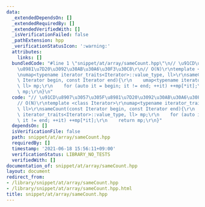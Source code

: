 ```yaml
---
data:
  _extendedDependsOn: []
  _extendedRequiredBy: []
  _extendedVerifiedWith: []
  _isVerificationFailed: false
  _pathExtension: hpp
  _verificationStatusIcon: ':warning:'
  attributes:
    links: []
  bundledCode: "#line 1 \"snippet/at/array/sameCount.hpp\"\n// \u91CD\u8907\u3057\u305F\
    \u8981\u7D20\u3092\u30AB\u30A6\u30F3\u30C8\r\n// O(N)\r\ntemplate <class Iterator>\r\
    \numap<typename iterator_traits<Iterator>::value_type, ll>\r\nsameCount(const\
    \ Iterator begin, const Iterator end){\r\n    umap<typename iterator_traits<Iterator>::value_type,\
    \ ll> mp;\r\n    for (auto it = begin; it != end; ++it) ++mp[*it];\r\n    return\
    \ mp;\r\n}\n"
  code: "// \u91CD\u8907\u3057\u305F\u8981\u7D20\u3092\u30AB\u30A6\u30F3\u30C8\r\n\
    // O(N)\r\ntemplate <class Iterator>\r\numap<typename iterator_traits<Iterator>::value_type,\
    \ ll>\r\nsameCount(const Iterator begin, const Iterator end){\r\n    umap<typename\
    \ iterator_traits<Iterator>::value_type, ll> mp;\r\n    for (auto it = begin;\
    \ it != end; ++it) ++mp[*it];\r\n    return mp;\r\n}"
  dependsOn: []
  isVerificationFile: false
  path: snippet/at/array/sameCount.hpp
  requiredBy: []
  timestamp: '2021-06-18 15:56:11+09:00'
  verificationStatus: LIBRARY_NO_TESTS
  verifiedWith: []
documentation_of: snippet/at/array/sameCount.hpp
layout: document
redirect_from:
- /library/snippet/at/array/sameCount.hpp
- /library/snippet/at/array/sameCount.hpp.html
title: snippet/at/array/sameCount.hpp
---
```

